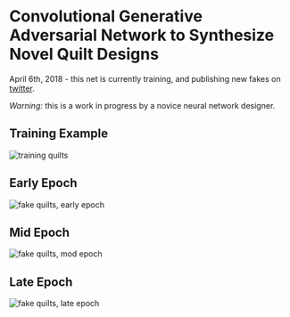 # Convolutional Generative Adversarial Network to Synthesize Novel Quilt Designs

April 6th, 2018 - this net is currently training, and publishing new fakes on [twitter](https://twitter.com/penetrails).

*Warning:* this is a work in progress by a novice neural network designer.

## Training Example

![training quilts](https://github.com/vishnubob/penetrails/raw/master/quilt/examples/training-example.png)

## Early Epoch

![fake quilts, early epoch](https://github.com/vishnubob/penetrails/raw/master/quilt/examples/fake-example-early-epoch.png)

## Mid Epoch

![fake quilts, mod epoch](https://github.com/vishnubob/penetrails/raw/master/quilt/examples/fake-example-mid-epoch.png)

## Late Epoch

![fake quilts, late epoch](https://github.com/vishnubob/penetrails/raw/master/quilt/examples/fake-example-late-epoch.png)
